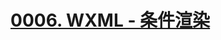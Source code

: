 # [0006. WXML - 条件渲染](https://github.com/tnotesjs/TNotes.miniprogram/tree/main/notes/0006.%20WXML%20-%20%E6%9D%A1%E4%BB%B6%E6%B8%B2%E6%9F%93)


<!-- region:toc -->



<!-- endregion:toc -->
